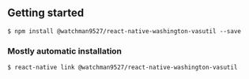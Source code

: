 ## Getting started

`$ npm install @watchman9527/react-native-washington-vasutil --save`

### Mostly automatic installation

`$ react-native link @watchman9527/react-native-washington-vasutil`
